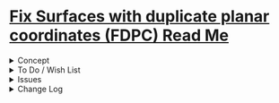 # [Fix Surfaces with duplicate planar coordinates (FDPC) Read Me]( #xxxxx/README.md )

<details>

<summary>Concept</summary>

</details>

<details>

<summary>To Do / Wish List</summary>

* 2019-03-29 ~ Check for openings
* 2019-03-25 ~ Add select and update multiple surfaces at once
* 2019-03-19 ~ Pre-select the correct surface to delete n the select type list box

</details>

<details>

<summary>Issues</summary>


</details>

<details>

<summary>Change Log</summary>

### 2019-05-15 ~ Theo

* F - First commit

</details>